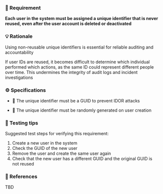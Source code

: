 ### 📌 Requirement
**Each user in the system must be assigned a unique identifier that is never reused, even after the user account is deleted or deactivated**


### 💡 Rationale 
Using non-reusable unique identifiers is essential for reliable auditing and accountability

If user IDs are reused, it becomes difficult to determine which individual performed which actions, as the same ID could represent different people over time. This undermines the integrity of audit logs and incident investigations


### ⚙️ Specifications 

- 📘 The unique identifier must be a GUID to prevent IDOR attacks  

- 📘 The unique identifier must be randomly generated on user creation 


### 🧪 Testing tips 
Suggested test steps for verifying this requirement:
1. Create a new user in the system
2. Check the GUID of the new user
3. Remove the user and create the same user again
4. Check that the new user has a different GUID and the original GUID is not reused 


### 🔗 References 
TBD
